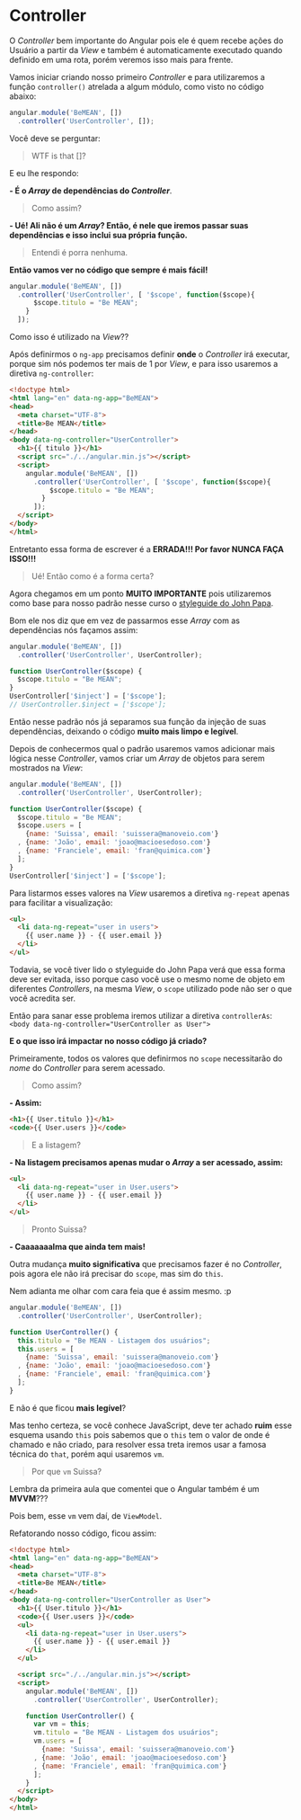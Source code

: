 # Controller

O *Controller* bem importante do Angular pois ele é quem recebe ações do Usuário a partir da *View* e também é automaticamente executado quando definido em uma rota, porém veremos isso mais para frente.

Vamos iniciar criando nosso primeiro *Controller* e para utilizaremos a função `controller()` atrelada a algum módulo, como visto no código abaixo:

```js
angular.module('BeMEAN', [])
  .controller('UserController', []);
```

Você deve se perguntar:

> WTF is that []?

E eu lhe respondo: 

**- É o *Array* de dependências do *Controller***.

> Como assim?

**- Ué! Ali não é um *Array*? Então, é nele que iremos passar suas dependências e isso inclui sua própria função.**

> Entendi é porra nenhuma.

**Então vamos ver no código que sempre é mais fácil!**

```js
angular.module('BeMEAN', [])
  .controller('UserController', [ '$scope', function($scope){
      $scope.titulo = "Be MEAN";
    }
  ]);
```

Como isso é utilizado na *View*??

Após definirmos o `ng-app` precisamos definir **onde** o *Controller* irá executar, porque sim nós podemos ter mais de 1 por *View*, e para isso usaremos a diretiva `ng-controller`:

```html
<!doctype html>
<html lang="en" data-ng-app="BeMEAN">
<head>
  <meta charset="UTF-8">
  <title>Be MEAN</title>
</head>
<body data-ng-controller="UserController">
  <h1>{{ titulo }}</h1>
  <script src="./../angular.min.js"></script>
  <script>
    angular.module('BeMEAN', [])
      .controller('UserController', [ '$scope', function($scope){
          $scope.titulo = "Be MEAN";
        }
      ]);
  </script>
</body>
</html>
```

Entretanto essa forma de escrever é a **ERRADA!!! Por favor NUNCA FAÇA ISSO!!!**

> Ué! Então como é a forma certa?

Agora chegamos em um ponto **MUITO IMPORTANTE** pois utilizaremos como base para nosso padrão nesse curso o [styleguide do John Papa](https://github.com/johnpapa/angular-styleguide).

Bom ele nos diz que em vez de passarmos esse *Array* com as dependências nós façamos assim:

```js
angular.module('BeMEAN', [])
  .controller('UserController', UserController);

function UserController($scope) {
  $scope.titulo = "Be MEAN";
}
UserController['$inject'] = ['$scope'];
// UserController.$inject = ['$scope'];
```

Então nesse padrão nós já separamos sua função da injeção de suas dependências, deixando o código **muito mais limpo e legível**.

Depois de conhecermos qual o padrão usaremos vamos adicionar mais lógica nesse *Controller*, vamos criar um *Array* de objetos para serem mostrados na *View*:

```js
angular.module('BeMEAN', [])
  .controller('UserController', UserController);

function UserController($scope) {
  $scope.titulo = "Be MEAN";
  $scope.users = [
    {name: 'Suissa', email: 'suissera@manoveio.com'}
  , {name: 'João', email: 'joao@macioesedoso.com'}
  , {name: 'Franciele', email: 'fran@quimica.com'}
  ];
}
UserController['$inject'] = ['$scope'];
```

Para listarmos esses valores na *View* usaremos a diretiva `ng-repeat` apenas para facilitar a visualização:

```html
<ul>
  <li data-ng-repeat="user in users">
    {{ user.name }} - {{ user.email }}
  </li>
</ul>
```

Todavia, se você tiver lido o styleguide do John Papa verá que essa forma deve ser evitada, isso porque caso você use o mesmo nome de objeto em diferentes *Controllers*, na mesma *View*, o `scope` utilizado pode não ser o que você acredita ser.

Então para sanar esse problema iremos utilizar a diretiva `controllerAs`: `<body data-ng-controller="UserController as User">`

**E o que isso irá impactar no nosso código já criado?**

Primeiramente, todos os valores que definirmos no `scope` necessitarão do *nome* do *Controller* para serem acessado.

> Como assim?

**- Assim:**

```html
<h1>{{ User.titulo }}</h1>
<code>{{ User.users }}</code>
```

> E a listagem?

**- Na listagem precisamos apenas mudar o *Array* a ser acessado, assim:**

```html
<ul>
  <li data-ng-repeat="user in User.users">
    {{ user.name }} - {{ user.email }}
  </li>
</ul>
```

> Pronto Suissa?

**- Caaaaaaalma que ainda tem mais!**

Outra mudança **muito significativa** que precisamos fazer é no *Controller*, pois agora ele não irá precisar do `scope`, mas sim do `this`.

Nem adianta me olhar com cara feia que é assim mesmo. :p

```js
angular.module('BeMEAN', [])
  .controller('UserController', UserController);

function UserController() {
  this.titulo = "Be MEAN - Listagem dos usuários";
  this.users = [
    {name: 'Suissa', email: 'suissera@manoveio.com'}
  , {name: 'João', email: 'joao@macioesedoso.com'}
  , {name: 'Franciele', email: 'fran@quimica.com'}
  ];
}
```

E não é que ficou **mais legível**?

Mas tenho certeza, se você conhece JavaScript, deve ter achado **ruim** esse esquema usando `this` pois sabemos que o `this` tem o valor de onde é chamado e não criado, para resolver essa treta iremos usar a famosa técnica do `that`, porém aqui usaremos `vm`.

> Por que `vm` Suissa?

Lembra da primeira aula que comentei que o Angular também é um **MVVM**???

Pois bem, esse `vm` vem daí, de `ViewModel`.

Refatorando nosso código, ficou assim:

```html
<!doctype html>
<html lang="en" data-ng-app="BeMEAN">
<head>
  <meta charset="UTF-8">
  <title>Be MEAN</title>
</head>
<body data-ng-controller="UserController as User">
  <h1>{{ User.titulo }}</h1>
  <code>{{ User.users }}</code>
  <ul>
    <li data-ng-repeat="user in User.users">
      {{ user.name }} - {{ user.email }}
    </li>
  </ul>

  <script src="./../angular.min.js"></script>
  <script>
    angular.module('BeMEAN', [])
      .controller('UserController', UserController);

    function UserController() {
      var vm = this;
      vm.titulo = "Be MEAN - Listagem dos usuários";
      vm.users = [
        {name: 'Suissa', email: 'suissera@manoveio.com'}
      , {name: 'João', email: 'joao@macioesedoso.com'}
      , {name: 'Franciele', email: 'fran@quimica.com'}
      ];
    }
  </script>
</body>
</html>
```




